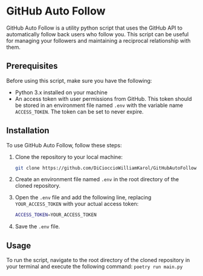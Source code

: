 # GitHub Auto Follow

GitHub Auto Follow is a utility python script that uses the GitHub API to automatically follow back users who follow you. This script can be useful for managing your followers and maintaining a reciprocal relationship with them.

## Prerequisites

Before using this script, make sure you have the following:

- Python 3.x installed on your machine
- An access token with user permissions from GitHub. This token should be stored in an environment file named `.env` with the variable name `ACCESS_TOKEN`. The token can be set to never expire.

## Installation

To use GitHub Auto Follow, follow these steps:

1. Clone the repository to your local machine:

    ```bash
    git clone https://github.com/DiCioccioWilliamKarol/GitHubAutoFollow.git
    ```

2. Create an environment file named `.env` in the root directory of the cloned repository.

3. Open the `.env` file and add the following line, replacing `YOUR_ACCESS_TOKEN` with your actual access token:

    ```bash
    ACCESS_TOKEN=YOUR_ACCESS_TOKEN
    ```

4. Save the `.env` file.

## Usage

To run the script, navigate to the root directory of the cloned repository in your terminal and execute the following command: `poetry run main.py`
